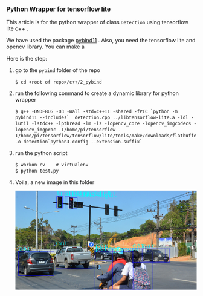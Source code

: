 ### Python Wrapper for tensorflow lite 

This article is for the python wrapper of  class `Detection` using tensorflow lite c++ . 

We have used the package [pybind11](https://pybind11.readthedocs.io/en/stable/index.html) .  Also, you need the tensorflow lite and opencv library. You can make a 

Here is the step: 



1. go to the `pybind` folder of the repo 

   ```shell
   $ cd <root of repo>/c++/2_pybind
   ```

2. run the following command to create a dynamic library for python wrapper

   ```shell
   $ g++ -DNDEBUG -O3 -Wall -std=c++11 -shared -fPIC `python -m pybind11 --includes`  detection.cpp ../libtensorflow-lite.a -ldl -lutil -lstdc++ -lpthread -lm -lz -lopencv_core -lopencv_imgcodecs -lopencv_imgproc -I/home/pi/tensorflow -I/home/pi/tensorflow/tensorflow/lite/tools/make/downloads/flatbuffers/include -o detection`python3-config --extension-suffix` 
   ```

3. run the python script 

   ```
   $ workon cv    # virtualenv
   $ python test.py
   ```

4. Voila, a new image in this folder 

   ![](posttest.bmp)





